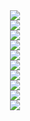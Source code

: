 <div align="center">
  <div>
    <img src="https://github.com/user-attachments/assets/ecc8d30b-d6a1-479e-bb96-a3bdb146ea71">
  </div>
  <div>
    <img src="https://github.com/user-attachments/assets/c2ffc61d-52c7-49eb-9b83-3ed8a8c5a976">
  </div>
  <div>
    <img src="https://github.com/user-attachments/assets/f1c94050-8a94-468a-b3b0-21ddef73a84b">
  </div>
  <div>
    <img src="https://github.com/user-attachments/assets/1eba1f19-dbf7-47ba-b3da-59ed9915254b">
  </div>
  <div>
    <img src="https://github.com/user-attachments/assets/0731a160-71b7-4700-bae1-168a6fa154c0">
  </div>
  <div>
    <img src="https://github.com/user-attachments/assets/5d273840-868d-4b63-8c0c-994032ea468b">
  </div>
  <div>
    <img src="https://github.com/user-attachments/assets/a98ce255-7802-431f-ba9d-d1a004db42b5">
  </div>
  <div>
    <img src="https://github.com/user-attachments/assets/b8013dc3-d5da-468b-88fb-db4b6d926b1a">
  </div>
  <div>
    <img src="https://github.com/user-attachments/assets/6ac36323-d596-482f-a31d-61c71bff0154">
  </div>
  <div>
    <img src="https://github.com/user-attachments/assets/2286154a-42de-4584-aa08-fc2388d56f58">
  </div>
</div>
